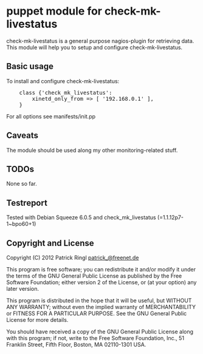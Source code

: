 puppet module for check-mk-livestatus
================================

check-mk-livestatus is a general purpose nagios-plugin for retrieving data.
This module will help you to setup and configure check-mk-livestatus. 

Basic usage
-----------

To install and configure check-mk-livestatus:

<pre>
	class {'check_mk_livestatus':
		xinetd_only_from => [ '192.168.0.1' ],
	}
</pre>

For all options see manifests/init.pp

Caveats
-------

The module should be used along my other monitoring-related stuff.

TODOs
-----

None so far.

Testreport
----------
Tested with Debian Squeeze 6.0.5 and check_mk_livestatus (=1.1.12p7-1~bpo60+1) 

Copyright and License
---------------------

Copyright (C) 2012 Patrick Ringl <patrick_@freenet.de>

This program is free software; you can redistribute it and/or modify
it under the terms of the GNU General Public License as published by
the Free Software Foundation; either version 2 of the License, or
(at your option) any later version.

This program is distributed in the hope that it will be useful,
but WITHOUT ANY WARRANTY; without even the implied warranty of
MERCHANTABILITY or FITNESS FOR A PARTICULAR PURPOSE.  See the
GNU General Public License for more details.

You should have received a copy of the GNU General Public License along
with this program; if not, write to the Free Software Foundation, Inc.,
51 Franklin Street, Fifth Floor, Boston, MA 02110-1301 USA.


